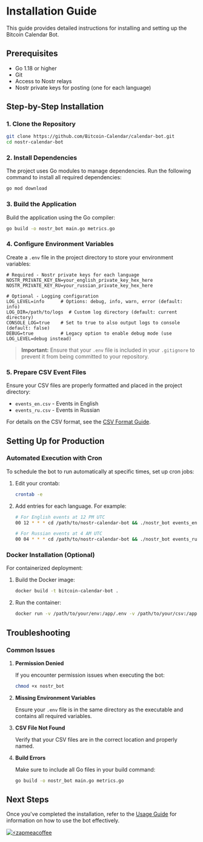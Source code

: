 # Installation Guide

This guide provides detailed instructions for installing and setting up the Bitcoin Calendar Bot.

## Prerequisites

- Go 1.18 or higher
- Git
- Access to Nostr relays
- Nostr private keys for posting (one for each language)

## Step-by-Step Installation

### 1. Clone the Repository

```bash
git clone https://github.com/Bitcoin-Calendar/calendar-bot.git
cd nostr-calendar-bot
```

### 2. Install Dependencies

The project uses Go modules to manage dependencies. Run the following command to install all required dependencies:

```bash
go mod download
```

### 3. Build the Application

Build the application using the Go compiler:

```bash
go build -o nostr_bot main.go metrics.go
```

### 4. Configure Environment Variables

Create a `.env` file in the project directory to store your environment variables:

```
# Required - Nostr private keys for each language
NOSTR_PRIVATE_KEY_EN=your_english_private_key_hex_here
NOSTR_PRIVATE_KEY_RU=your_russian_private_key_hex_here

# Optional - Logging configuration
LOG_LEVEL=info      # Options: debug, info, warn, error (default: info)
LOG_DIR=/path/to/logs  # Custom log directory (default: current directory)
CONSOLE_LOG=true    # Set to true to also output logs to console (default: false)
DEBUG=true          # Legacy option to enable debug mode (use LOG_LEVEL=debug instead)
```

> **Important:** Ensure that your `.env` file is included in your `.gitignore` to prevent it from being committed to your repository.

### 5. Prepare CSV Event Files

Ensure your CSV files are properly formatted and placed in the project directory:

- `events_en.csv` - Events in English
- `events_ru.csv` - Events in Russian

For details on the CSV format, see the [CSV Format Guide](CSV_FORMAT.md).

## Setting Up for Production

### Automated Execution with Cron

To schedule the bot to run automatically at specific times, set up cron jobs:

1. Edit your crontab:
   ```bash
   crontab -e
   ```

2. Add entries for each language. For example:
   ```bash
   # For English events at 12 PM UTC
   00 12 * * * cd /path/to/nostr-calendar-bot && ./nostr_bot events_en.csv NOSTR_PRIVATE_KEY_EN
   
   # For Russian events at 4 AM UTC
   00 04 * * * cd /path/to/nostr-calendar-bot && ./nostr_bot events_ru.csv NOSTR_PRIVATE_KEY_RU
   ```

### Docker Installation (Optional)

For containerized deployment:

1. Build the Docker image:
   ```bash
   docker build -t bitcoin-calendar-bot .
   ```

2. Run the container:
   ```bash
   docker run -v /path/to/your/env:/app/.env -v /path/to/your/csv:/app/data bitcoin-calendar-bot events_en.csv NOSTR_PRIVATE_KEY_EN
   ```

## Troubleshooting

### Common Issues

1. **Permission Denied**
   
   If you encounter permission issues when executing the bot:
   ```bash
   chmod +x nostr_bot
   ```

2. **Missing Environment Variables**
   
   Ensure your `.env` file is in the same directory as the executable and contains all required variables.

3. **CSV File Not Found**
   
   Verify that your CSV files are in the correct location and properly named.

4. **Build Errors**
   
   Make sure to include all Go files in your build command:
   ```bash
   go build -o nostr_bot main.go metrics.go
   ```

## Next Steps

Once you've completed the installation, refer to the [Usage Guide](USAGE.md) for information on how to use the bot effectively. 

[![⚡️zapmeacoffee](https://img.shields.io/badge/⚡️zap_-me_a_coffee-violet?style=plastic)](https://zapmeacoffee.com/npub1tcalvjvswjh5rwhr3gywmfjzghthexjpddzvlxre9wxfqz4euqys0309hn)
